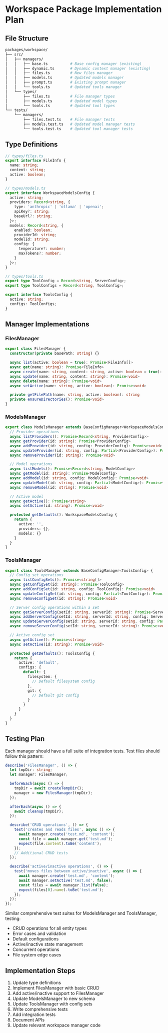 # Workspace Package Implementation Plan

## File Structure

```bash
packages/workspace/
├── src/
│   ├── managers/
│   │   ├── base.ts          # Base config manager (existing)
│   │   ├── dynamic.ts       # Dynamic context manager (existing) 
│   │   ├── files.ts         # New files manager
│   │   ├── models.ts        # Updated models manager
│   │   ├── prompt.ts        # Existing prompt manager
│   │   └── tools.ts         # Updated tools manager
│   └── types/
│       ├── files.ts         # File manager types
│       ├── models.ts        # Updated model types
│       └── tools.ts         # Updated tool types
└── tests/
    └── managers/
        ├── files.test.ts    # File manager tests
        ├── models.test.ts   # Updated model manager tests  
        └── tools.test.ts    # Updated tool manager tests
```

## Type Definitions

```typescript
// types/files.ts
export interface FileInfo {
  name: string;
  content: string;
  active: boolean;
}

// types/models.ts
export interface WorkspaceModelsConfig {
  active: string;
  providers: Record<string, {
    type: 'anthropic' | 'ollama' | 'openai';
    apiKey?: string;
    baseUrl?: string;
  }>;
  models: Record<string, {
    enabled: boolean;
    providerId: string;
    modelId: string; 
    config: {
      temperature?: number;
      maxTokens?: number;
    }
  }>;
}

// types/tools.ts
export type ToolConfig = Record<string, ServerConfig>;
export type ToolConfigs = Record<string, ToolConfig>;

export interface ToolsConfig {
  active: string;
  configs: ToolConfigs;
}
```

## Manager Implementations

### FilesManager

```typescript
export class FilesManager {
  constructor(private basePath: string) {}

  async list(active: boolean = true): Promise<FileInfo[]>
  async get(name: string): Promise<FileInfo>
  async create(name: string, content: string, active: boolean = true): Promise<void>
  async update(name: string, content: string): Promise<void>
  async delete(name: string): Promise<void>
  async setActive(name: string, active: boolean): Promise<void>

  private getFilePath(name: string, active: boolean): string
  private ensureDirectories(): Promise<void>
}
```

### ModelsManager

```typescript
export class ModelsManager extends BaseConfigManager<WorkspaceModelsConfig> {
  // Provider operations
  async listProviders(): Promise<Record<string, ProviderConfig>>
  async getProvider(id: string): Promise<ProviderConfig>
  async addProvider(id: string, config: ProviderConfig): Promise<void>
  async updateProvider(id: string, config: Partial<ProviderConfig>): Promise<void>
  async removeProvider(id: string): Promise<void>

  // Model operations
  async listModels(): Promise<Record<string, ModelConfig>>
  async getModel(id: string): Promise<ModelConfig>
  async addModel(id: string, config: ModelConfig): Promise<void>
  async updateModel(id: string, config: Partial<ModelConfig>): Promise<void>
  async removeModel(id: string): Promise<void>

  // Active model
  async getActive(): Promise<string>
  async setActive(id: string): Promise<void>

  protected getDefaults(): WorkspaceModelsConfig {
    return {
      active: '',
      providers: {},
      models: {}
    }
  }
}
```

### ToolsManager

```typescript
export class ToolsManager extends BaseConfigManager<ToolsConfig> {
  // Config set operations
  async listConfigSets(): Promise<string[]>
  async getConfigSet(id: string): Promise<ToolConfig>
  async addConfigSet(id: string, config: ToolConfig): Promise<void>
  async updateConfigSet(id: string, config: Partial<ToolConfig>): Promise<void>
  async removeConfigSet(id: string): Promise<void>

  // Server config operations within a set
  async getServerConfig(setId: string, serverId: string): Promise<ServerConfig>
  async addServerConfig(setId: string, serverId: string, config: ServerConfig): Promise<void>
  async updateServerConfig(setId: string, serverId: string, config: Partial<ServerConfig>): Promise<void>
  async removeServerConfig(setId: string, serverId: string): Promise<void>

  // Active config set
  async getActive(): Promise<string>
  async setActive(id: string): Promise<void>

  protected getDefaults(): ToolsConfig {
    return {
      active: 'default',
      configs: {
        default: {
          filesystem: {
            // Default filesystem config
          },
          git: {
            // Default git config  
          }
        }
      }
    }
  }
}
```

## Testing Plan

Each manager should have a full suite of integration tests. Test files should follow this pattern:

```typescript
describe('FilesManager', () => {
  let tmpDir: string;
  let manager: FilesManager;

  beforeEach(async () => {
    tmpDir = await createTempDir();
    manager = new FilesManager(tmpDir);
  });

  afterEach(async () => {
    await cleanup(tmpDir);
  });

  describe('CRUD operations', () => {
    test('creates and reads files', async () => {
      await manager.create('test.md', 'content');
      const file = await manager.get('test.md');
      expect(file.content).toBe('content');
    });
    // Additional CRUD tests
  });

  describe('active/inactive operations', () => {
    test('moves files between active/inactive', async () => {
      await manager.create('test.md', 'content');
      await manager.setActive('test.md', false);
      const files = await manager.list(false);
      expect(files[0].name).toBe('test.md');
    });
  });
});
```

Similar comprehensive test suites for ModelsManager and ToolsManager, testing:

- CRUD operations for all entity types
- Error cases and validation
- Default configurations
- Active/inactive state management
- Concurrent operations
- File system edge cases

## Implementation Steps

1. Update type definitions
2. Implement FilesManager with basic CRUD
3. Add active/inactive support to FilesManager
4. Update ModelsManager to new schema
5. Update ToolsManager with config sets
6. Write comprehensive tests
7. Add integration tests
8. Document APIs
9. Update relevant workspace manager code
